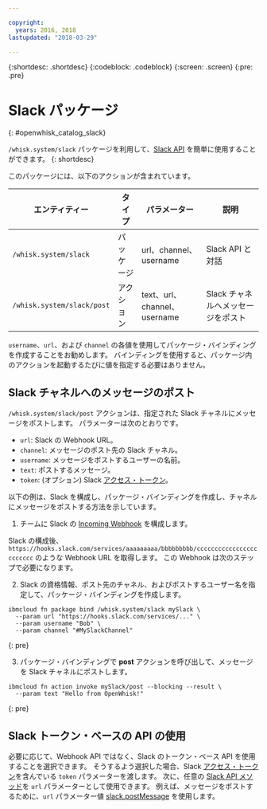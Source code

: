 ```yaml
---

copyright:
  years: 2016, 2018
lastupdated: "2018-03-29"

---
```


{:shortdesc: .shortdesc}
{:codeblock: .codeblock}
{:screen: .screen}
{:pre: .pre}

# Slack パッケージ
{: #openwhisk_catalog_slack}

`/whisk.system/slack` パッケージを利用して、[Slack API](https://api.slack.com/) を簡単に使用することができます。
{: shortdesc}

このパッケージには、以下のアクションが含まれています。

| エンティティー | タイプ | パラメーター | 説明 |
| --- | --- | --- | --- |
| `/whisk.system/slack` | パッケージ | url、channel、username | Slack API と対話 |
| `/whisk.system/slack/post` | アクション | text、url、channel、username | Slack チャネルへメッセージをポスト |

`username`、`url`、および `channel` の各値を使用してパッケージ・バインディングを作成することをお勧めします。 バインディングを使用すると、パッケージ内のアクションを起動するたびに値を指定する必要はありません。

## Slack チャネルへのメッセージのポスト

`/whisk.system/slack/post` アクションは、指定された Slack チャネルにメッセージをポストします。 パラメーターは次のとおりです。

- `url`: Slack の Webhook URL。
- `channel`: メッセージのポスト先の Slack チャネル。
- `username`: メッセージをポストするユーザーの名前。
- `text`: ポストするメッセージ。
- `token`: (オプション) Slack [アクセス・トークン](https://api.slack.com/tokens)。

以下の例は、Slack を構成し、パッケージ・バインディングを作成し、チャネルにメッセージをポストする方法を示しています。

1. チームに Slack の [Incoming Webhook](https://api.slack.com/incoming-webhooks) を構成します。

  Slack の構成後、`https://hooks.slack.com/services/aaaaaaaaa/bbbbbbbbb/cccccccccccccccccccccccc` のような Webhook URL を取得します。 この Webhook は次のステップで必要になります。

2. Slack の資格情報、ポスト先のチャネル、およびポストするユーザー名を指定して、パッケージ・バインディングを作成します。
  ```
  ibmcloud fn package bind /whisk.system/slack mySlack \
    --param url "https://hooks.slack.com/services/..." \
    --param username "Bob" \
    --param channel "#MySlackChannel"
  ```
  {: pre}

3. パッケージ・バインディングで **post** アクションを呼び出して、メッセージを Slack チャネルにポストします。
  ```
  ibmcloud fn action invoke mySlack/post --blocking --result \
    --param text "Hello from OpenWhisk!"
  ```
  {: pre}

## Slack トークン・ベースの API の使用

必要に応じて、Webhook API ではなく、Slack のトークン・ベース API を使用することを選択できます。 そうするよう選択した場合、Slack [アクセス・トークン](https://api.slack.com/tokens)を含んでいる `token` パラメーターを渡します。 次に、任意の [Slack API メソッド](https://api.slack.com/methods)を `url` パラメーターとして使用できます。 例えば、メッセージをポストするために、`url` パラメーター値 [slack.postMessage](https://api.slack.com/methods/chat.postMessage) を使用します。
